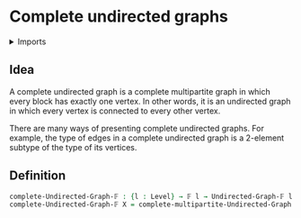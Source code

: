#  Complete undirected graphs

<details><summary>Imports</summary>
```agda
module graph-theory.complete-undirected-graphs where
open import foundation.universe-levels
open import graph-theory.complete-multipartite-graphs
open import graph-theory.finite-graphs
open import univalent-combinatorics.finite-types
```
</details>

## Idea

A complete undirected graph is a complete multipartite graph in which every block has exactly one vertex. In other words, it is an undirected graph in which every vertex is connected to every other vertex.

There are many ways of presenting complete undirected graphs. For example, the type of edges in a complete undirected graph is a 2-element subtype of the type of its vertices.

## Definition

```agda
complete-Undirected-Graph-𝔽 : {l : Level} → 𝔽 l → Undirected-Graph-𝔽 l l
complete-Undirected-Graph-𝔽 X = complete-multipartite-Undirected-Graph-𝔽 X (λ x → unit-𝔽)
```

